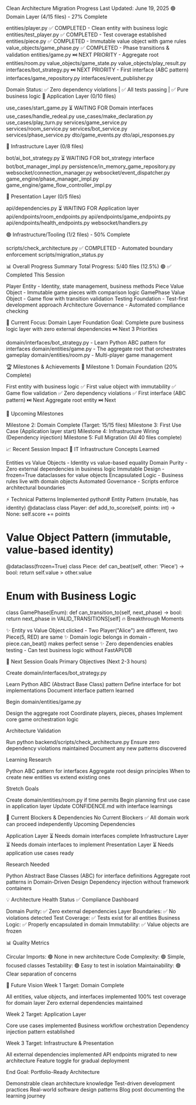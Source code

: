 Clean Architecture Migration Progress
Last Updated: June 19, 2025
🟢 Domain Layer (4/15 files) - 27% Complete

 entities/player.py ✅ COMPLETED - Clean entity with business logic
 entities/test_player.py ✅ COMPLETED - Test coverage established
 entities/piece.py ✅ COMPLETED - Immutable value object with game rules
 value_objects/game_phase.py ✅ COMPLETED - Phase transitions & validation
 entities/game.py ⏭️ NEXT PRIORITY - Aggregate root
 entities/room.py
 value_objects/game_state.py
 value_objects/play_result.py
 interfaces/bot_strategy.py ⏭️ NEXT PRIORITY - First interface (ABC pattern)
 interfaces/game_repository.py
 interfaces/event_publisher.py

Domain Status: ✅ Zero dependency violations | ✅ All tests passing | ✅ Pure business logic
🔴 Application Layer (0/10 files)

 use_cases/start_game.py ⏳ WAITING FOR Domain interfaces
 use_cases/handle_redeal.py
 use_cases/make_declaration.py
 use_cases/play_turn.py
 services/game_service.py
 services/room_service.py
 services/bot_service.py
 services/phase_service.py
 dto/game_events.py
 dto/api_responses.py

🔴 Infrastructure Layer (0/8 files)

 bot/ai_bot_strategy.py ⏳ WAITING FOR bot_strategy interface
 bot/bot_manager_impl.py
 persistence/in_memory_game_repository.py
 websocket/connection_manager.py
 websocket/event_dispatcher.py
 game_engine/phase_manager_impl.py
 game_engine/game_flow_controller_impl.py

🔴 Presentation Layer (0/5 files)

 api/dependencies.py ⏳ WAITING FOR Application layer
 api/endpoints/room_endpoints.py
 api/endpoints/game_endpoints.py
 api/endpoints/health_endpoints.py
 websocket/handlers.py

🟢 Infrastructure/Tooling (1/2 files) - 50% Complete

 scripts/check_architecture.py ✅ COMPLETED - Automated boundary enforcement
 scripts/migration_status.py


📊 Overall Progress Summary
Total Progress: 5/40 files (12.5%) 🟢
✅ Completed This Session

Player Entity - Identity, state management, business methods
Piece Value Object - Immutable game pieces with comparison logic
GamePhase Value Object - Game flow with transition validation
Testing Foundation - Test-first development approach
Architecture Governance - Automated compliance checking

🎯 Current Focus: Domain Layer Foundation
Goal: Complete pure business logic layer with zero external dependencies
⏭️ Next 3 Priorities

domain/interfaces/bot_strategy.py - Learn Python ABC pattern for interfaces
domain/entities/game.py - The aggregate root that orchestrates gameplay
domain/entities/room.py - Multi-player game management


🏆 Milestones & Achievements
🎉 Milestone 1: Domain Foundation (20% Complete)

 First entity with business logic ✅
 First value object with immutability ✅
 Game flow validation ✅
 Zero dependency violations ✅
 First interface (ABC pattern) ⏭️ Next
 Aggregate root entity ⏭️ Next

🚀 Upcoming Milestones

Milestone 2: Domain Complete (Target: 15/15 files)
Milestone 3: First Use Case (Application layer start)
Milestone 4: Infrastructure Wiring (Dependency injection)
Milestone 5: Full Migration (All 40 files complete)


📈 Recent Session Impact
🧠 IT Infrastructure Concepts Learned

Entities vs Value Objects - Identity vs value-based equality
Domain Purity - Zero external dependencies in business logic
Immutable Design - frozen=True dataclasses for value objects
Encapsulated Logic - Business rules live with domain objects
Automated Governance - Scripts enforce architectural boundaries

⚡ Technical Patterns Implemented
python# Entity Pattern (mutable, has identity)
@dataclass
class Player:
    def add_to_score(self, points: int) -> None:
        self.score += points

# Value Object Pattern (immutable, value-based identity)  
@dataclass(frozen=True)
class Piece:
    def can_beat(self, other: 'Piece') -> bool:
        return self.value > other.value

# Enum with Business Logic
class GamePhase(Enum):
    def can_transition_to(self, next_phase) -> bool:
        return next_phase in VALID_TRANSITIONS[self]
🔥 Breakthrough Moments

✨ Entity vs Value Object clicked - Two Player("Alice") are different, two Piece(5, RED) are same
✨ Domain logic belongs in domain - piece.can_beat() makes perfect sense
✨ Zero dependencies enables testing - Can test business logic without FastAPI/DB


🎯 Next Session Goals
Primary Objectives (Next 2-3 hours)

Create domain/interfaces/bot_strategy.py

Learn Python ABC (Abstract Base Class) pattern
Define interface for bot implementations
Document interface pattern learned


Begin domain/entities/game.py

Design the aggregate root
Coordinate players, pieces, phases
Implement core game orchestration logic


Architecture Validation

Run python backend/scripts/check_architecture.py
Ensure zero dependency violations maintained
Document any new patterns discovered



Learning Research

 Python ABC pattern for interfaces
 Aggregate root design principles
 When to create new entities vs extend existing ones

Stretch Goals

 Create domain/entities/room.py if time permits
 Begin planning first use case in application layer
 Update CONFIDENCE.md with interface learnings


🚧 Current Blockers & Dependencies
No Current Blockers ✅
All domain work can proceed independently
Upcoming Dependencies

Application Layer ⏳ Needs domain interfaces complete
Infrastructure Layer ⏳ Needs domain interfaces to implement
Presentation Layer ⏳ Needs application use cases ready

Research Needed

Python Abstract Base Classes (ABC) for interface definitions
Aggregate root patterns in Domain-Driven Design
Dependency injection without framework containers


💡 Architecture Health Status
✅ Compliance Dashboard

Domain Purity: ✅ Zero external dependencies
Layer Boundaries: ✅ No violations detected
Test Coverage: ✅ Tests exist for all entities
Business Logic: ✅ Properly encapsulated in domain
Immutability: ✅ Value objects are frozen

📊 Quality Metrics

Circular Imports: 🟢 None in new architecture
Code Complexity: 🟢 Simple, focused classes
Testability: 🟢 Easy to test in isolation
Maintainability: 🟢 Clear separation of concerns


🔮 Future Vision
Week 1 Target: Domain Complete

All entities, value objects, and interfaces implemented
100% test coverage for domain layer
Zero external dependencies maintained

Week 2 Target: Application Layer

Core use cases implemented
Business workflow orchestration
Dependency injection pattern established

Week 3 Target: Infrastructure & Presentation

All external dependencies implemented
API endpoints migrated to new architecture
Feature toggle for gradual deployment

End Goal: Portfolio-Ready Architecture

Demonstrable clean architecture knowledge
Test-driven development practices
Real-world software design patterns
Blog post documenting the learning journey